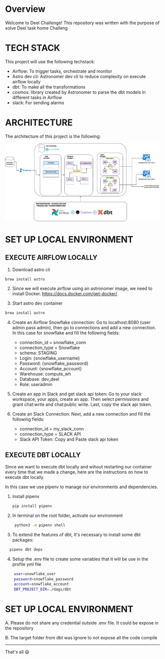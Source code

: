 Overview
========

Welcome to Deel Challenge! This repository was written with the purpose of solve Deel task home Challeng

TECH STACK
================

This project will use the following techstack:

- Airflow: To trigger tasks, orchestrate and monitor
- Astro dev cli: Astronomer dev cli to reduce complexity on execute airflow locally
- dbt: To make all the transformations
- cosmos: library created by Astronomer to parse the dbt models in different tasks in Airflow
- slack: For sending alarms

ARCHITECTURE
================

The architecture of this project is the following:

![Deel Challenge](deel_challenge.jpg)

SET UP LOCAL ENVIRONMENT
================

## EXECUTE AIRFLOW LOCALLY

1. Download astro cli

```bash
brew install astro
```
2. Since we will execute airflow using an astronomer image, we need to install Docker. https://docs.docker.com/get-docker/


3. Start astro dev container
```bash
brew install astro
```

4. Create an Airflow Snowflake connection: Go to localhost:8080 (user admin pass admin), then go to connections and add a new connection. In this case for snowflake and fill the following fields:

    - connection_id = snowflake_conn
    - connection_type = Snowflake
    - schema: STAGING
    - Login: {snowflake_username}
    - Password: {snowflake_password}
    - Account: {snowflake_account}
    - Warehouse: compute_wh
    - Database: dev_deel
    - Role: useradmin
    
  4. Create an app in Slack and get slack api token: Go to your slack workspace, your apps, create an app. Then select permissions and grant chat:write and chat:public write. Last, copy the slack api token.


  5. Create an Slack Connection: Next, add a new connection and fill the following fields:

      - connection_id = my_slack_conn
      - connection_type = SLACK API
      - Slack API Token: Copy and Paste slack api token


## EXECUTE DBT LOCALLY

Since we want to execute dbt locally and wihout restarting our container every time that we made a change, here are the instructions on how to execute dbt locally. 

In this case we use pipenv to manage our environments and dependencies.

1. Install pipenv
    ```bash
    pip install pipenv
    ```
2. In terminal on the root folder, activate our environment

   ```bash
    python3 -m pipenv shell
    ```

3. To extend the features of dbt, It's necessary to install some dbt packages:

  ```bash
    pipenv dbt deps 
```

4. Setup the .env file to create some variables that it will be use in the profile yml file

```bash
    user=snowflake_user
    password=snowflake_password
    account=snowflake_account
    DBT_PROJECT_DIR=./dags/dbt
```

SET UP LOCAL ENVIRONMENT
================

A. Please do not share any credential outside .env file. It could be expose in the repository

B. The target folder from dbt was ignore to not expose all the code compile


-----------------------------
That's all :smiley: